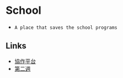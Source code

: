# School
- `A place that saves the school programs`
## Links
- [協作平台](https://sites.google.com/choikou.edu.mo/never-gonna-give-you-up/%E9%A6%96%E9%A0%81)
- [第二週](week02_s1a19)
